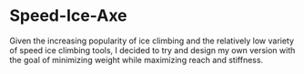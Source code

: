 # Speed-Ice-Axe
Given the increasing popularity of ice climbing and the relatively low variety of speed ice climbing tools, I decided to try and design my own version with the goal of minimizing weight while maximizing reach and stiffness.
